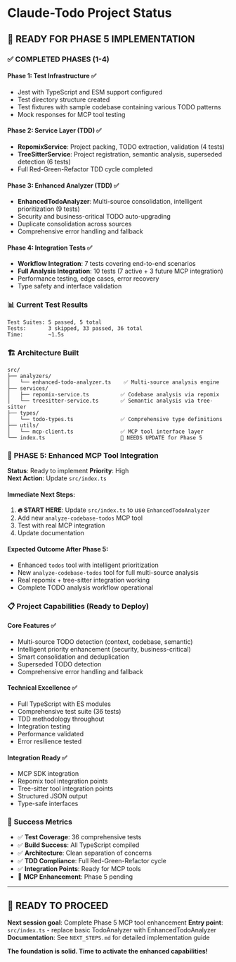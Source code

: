 # Claude-Todo Project Status

## 🎯 **READY FOR PHASE 5 IMPLEMENTATION**

### ✅ **COMPLETED PHASES (1-4)**

#### **Phase 1: Test Infrastructure** ✅
- Jest with TypeScript and ESM support configured
- Test directory structure created
- Test fixtures with sample codebase containing various TODO patterns
- Mock responses for MCP tool testing

#### **Phase 2: Service Layer (TDD)** ✅
- **RepomixService**: Project packing, TODO extraction, validation (4 tests)
- **TreeSitterService**: Project registration, semantic analysis, superseded detection (6 tests)
- Full Red-Green-Refactor TDD cycle completed

#### **Phase 3: Enhanced Analyzer (TDD)** ✅
- **EnhancedTodoAnalyzer**: Multi-source consolidation, intelligent prioritization (9 tests)
- Security and business-critical TODO auto-upgrading
- Duplicate consolidation across sources
- Comprehensive error handling and fallback

#### **Phase 4: Integration Tests** ✅
- **Workflow Integration**: 7 tests covering end-to-end scenarios
- **Full Analysis Integration**: 10 tests (7 active + 3 future MCP integration)
- Performance testing, edge cases, error recovery
- Type safety and interface validation

### 📊 **Current Test Results**
```
Test Suites: 5 passed, 5 total
Tests:       3 skipped, 33 passed, 36 total
Time:        ~1.5s
```

### 🏗️ **Architecture Built**
```
src/
├── analyzers/
│   └── enhanced-todo-analyzer.ts    ✅ Multi-source analysis engine
├── services/
│   ├── repomix-service.ts          ✅ Codebase analysis via repomix
│   └── treesitter-service.ts       ✅ Semantic analysis via tree-sitter
├── types/
│   └── todo-types.ts               ✅ Comprehensive type definitions
├── utils/
│   └── mcp-client.ts               ✅ MCP tool interface layer
└── index.ts                        🚧 NEEDS UPDATE for Phase 5
```

### 🚧 **PHASE 5: Enhanced MCP Tool Integration**

**Status**: Ready to implement
**Priority**: High  
**Next Action**: Update `src/index.ts`

#### **Immediate Next Steps:**
1. **🔥 START HERE**: Update `src/index.ts` to use `EnhancedTodoAnalyzer`
2. Add new `analyze-codebase-todos` MCP tool
3. Test with real MCP integration
4. Update documentation

#### **Expected Outcome After Phase 5:**
- Enhanced `todos` tool with intelligent prioritization
- New `analyze-codebase-todos` tool for full multi-source analysis
- Real repomix + tree-sitter integration working
- Complete TODO analysis workflow operational

### 📋 **Project Capabilities (Ready to Deploy)**

#### **Core Features** ✅
- Multi-source TODO detection (context, codebase, semantic)
- Intelligent priority enhancement (security, business-critical)
- Smart consolidation and deduplication
- Superseded TODO detection
- Comprehensive error handling and fallback

#### **Technical Excellence** ✅
- Full TypeScript with ES modules
- Comprehensive test suite (36 tests)
- TDD methodology throughout
- Integration testing
- Performance validated
- Error resilience tested

#### **Integration Ready** ✅
- MCP SDK integration
- Repomix tool integration points
- Tree-sitter tool integration points
- Structured JSON output
- Type-safe interfaces

### 🎯 **Success Metrics**
- ✅ **Test Coverage**: 36 comprehensive tests
- ✅ **Build Success**: All TypeScript compiled 
- ✅ **Architecture**: Clean separation of concerns
- ✅ **TDD Compliance**: Full Red-Green-Refactor cycle
- ✅ **Integration Points**: Ready for MCP tools
- 🚧 **MCP Enhancement**: Phase 5 pending

---

## 🚀 **READY TO PROCEED**

**Next session goal**: Complete Phase 5 MCP tool enhancement
**Entry point**: `src/index.ts` - replace basic TodoAnalyzer with EnhancedTodoAnalyzer
**Documentation**: See `NEXT_STEPS.md` for detailed implementation guide

**The foundation is solid. Time to activate the enhanced capabilities!**